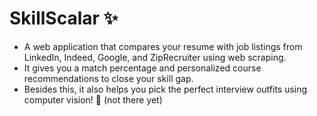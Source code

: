 # SkillScalar ✨

* A web application that compares your resume with job listings from LinkedIn, Indeed, Google, and ZipRecruiter using web scraping.
* It gives you a match percentage and personalized course recommendations to close your skill gap. 
* Besides this, it also helps you pick the perfect interview outfits using computer vision! 👔 (not there yet)
